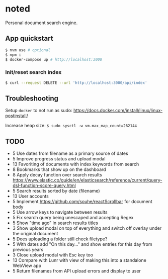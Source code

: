 # noted

Personal document search engine.

## App quickstart

```bash
$ nvm use # optional
$ npm i
$ docker-compose up # http://localhost:3000
```

### Init/reset search index

```bash
$ curl --request DELETE --url 'http://localhost:3000/api/index'
```

## Troubleshooting

Setup `docker` to not run as sudo: https://docs.docker.com/install/linux/linux-postinstall/

Increase heap size: `$ sudo sysctl -w vm.max_map_count=262144`

## TODO

-  5 Use dates from filename as a primary source of dates
-  5 Improve progress status and upload modal
- 13 Favoriting of documents with index keywords from search
-  8 Bookmarks that show up on the dashboard
-  8 Apply decay function over search results https://www.elastic.co/guide/en/elasticsearch/reference/current/query-dsl-function-score-query.html
-  5 Search results sorted by date (filename)
- 13 User accounts
-  5 Implement https://github.com/souhe/reactScrollbar for document body
-  5 Use arrow keys to navigate between results
-  5 Fix search query being unescaped and accepting Regex
-  5 Show "time ago" in search results titles
-  3 Show upload modal on top of everything and switch off overlay under the original document
-  5 Does uploading a folder still check filetype?
-  5 With dates add "On this day..." and show entries for this day from previous years
-  3 Close upload modal with Esc key too
- 13 Compare with Lunr with view of making this into a standalone WebView app
-  5 Return filenames from API upload errors and display to user
